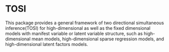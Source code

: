 # TOSI
This package provides a general framework of two directional simultaneous inference(TOSI) for high-dimensional  as well as the fixed dimensional models with manifest variable or latent variable structure, such as high-dimensional mean models, high-dimensional sparse regression models, and high-dimensional latent factors models.